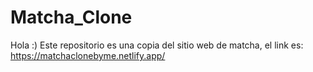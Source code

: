 # Matcha_Clone
Hola :) Este repositorio es una copia del sitio web de matcha, el link es: https://matchaclonebyme.netlify.app/

